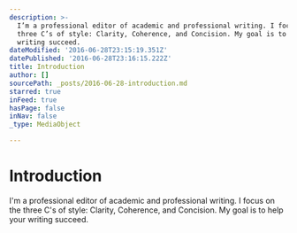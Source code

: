 ```yaml
---
description: >-
  I’m a professional editor of academic and professional writing. I focus on the
  three C’s of style: Clarity, Coherence, and Concision. My goal is to help your
  writing succeed.
dateModified: '2016-06-28T23:15:19.351Z'
datePublished: '2016-06-28T23:16:15.222Z'
title: Introduction
author: []
sourcePath: _posts/2016-06-28-introduction.md
starred: true
inFeed: true
hasPage: false
inNav: false
_type: MediaObject

---
```

# Introduction

I'm a professional editor of academic and professional writing. I focus on the three C's of style: Clarity, Coherence, and Concision. My goal is to help your writing succeed.